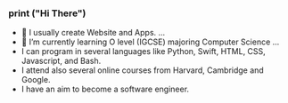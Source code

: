 ### print ("**Hi There**")


- 🔭 I usually create Website and Apps. ...
- 🌱 I’m currently learning O level (IGCSE) majoring Computer Science  ...
- I can program in several languages like Python, Swift, HTML, CSS, Javascript, and Bash.
- I attend also several online courses from Harvard, Cambridge and Google. 
- I have an aim to become a software engineer.

